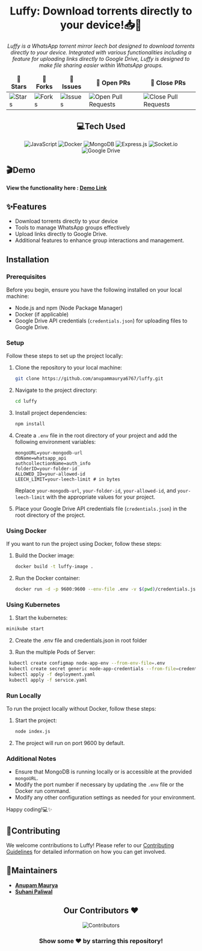 <div align="center">

# Luffy: Download torrents directly to your device!📥📀

<i>Luffy is a WhatsApp torrent mirror leech bot designed to download torrents directly to your device. Integrated with various functionalities including a feature for uploading links directly to Google Drive, Luffy is designed to make file sharing easier within WhatsApp groups.</i>

</div>

<div align = "center">
<table align="center">
    <thead align="center">
        <tr border: 1px;>
            <td><b>🌟 Stars</b></td>
            <td><b>🍴 Forks</b></td>
            <td><b>🐛 Issues</b></td>
            <td><b>🔔 Open PRs</b></td>
            <td><b>🔕 Close PRs</b></td>
        </tr>
     </thead>
    <tbody>
         <tr>
            <td><img alt="Stars" src="https://img.shields.io/github/stars/anupammaurya6767/luffy?style=flat&logo=github"/></td>
             <td><img alt="Forks" src="https://img.shields.io/github/forks/anupammaurya6767/luffy?style=flat&logo=github"/></td>
            <td><img alt="Issues" src="https://img.shields.io/github/issues/anupammaurya6767/luffy?style=flat&logo=github"/></td>
            <td><img alt="Open Pull Requests" src="https://img.shields.io/github/issues-pr/anupammaurya6767/luffy?style=flat&logo=github"/></td>
           <td><img alt="Close Pull Requests" src="https://img.shields.io/github/issues-pr-closed/anupammaurya6767/luffy?style=flat&color=critical&logo=github"/></td>
        </tr>
    </tbody>
</table>
</div>

<div align="center">

## 💻Tech Used

![JavaScript](https://img.shields.io/badge/javascript-%23323330.svg?style=for-the-badge&logo=javascript&logoColor=%23F7DF1E)
![Docker](https://img.shields.io/badge/docker-%230db7ed.svg?style=for-the-badge&logo=docker&logoColor=white)
![MongoDB](https://img.shields.io/badge/MongoDB-%234ea94b.svg?style=for-the-badge&logo=mongodb&logoColor=white)
![Express.js](https://img.shields.io/badge/express.js-%23404d59.svg?style=for-the-badge&logo=express&logoColor=%2361DAFB)
![Socket.io](https://img.shields.io/badge/Socket.io-black?style=for-the-badge&logo=socket.io&badgeColor=010101)
![Google Drive](https://img.shields.io/badge/Google%20Drive-4285F4?style=for-the-badge&logo=googledrive&logoColor=white)

</div>

## 🎬Demo

**View the functionality here : [Demo Link](https://x.com/anupammaurya981/status/1772310401327231002)**

## ✨Features

- Download torrents directly to your device
- Tools to manage WhatsApp groups effectively
- Upload links directly to Google Drive.
- Additional features to enhance group interactions and management.

## Installation

### Prerequisites

Before you begin, ensure you have the following installed on your local machine:

- Node.js and npm (Node Package Manager)
- Docker (if applicable)
- Google Drive API credentials (`credentials.json`) for uploading files to Google Drive.

### Setup

Follow these steps to set up the project locally:

1. Clone the repository to your local machine:

   ```bash
   git clone https://github.com/anupammaurya6767/luffy.git
   ```

2. Navigate to the project directory:

   ```bash
   cd luffy
   ```

3. Install project dependencies:

   ```bash
   npm install
   ```

4. Create a `.env` file in the root directory of your project and add the following environment variables:

   ```plaintext
   mongoURL=your-mongodb-url
   dbName=whatsapp_api
   authcollectionName=auth_info
   folderID=your-folder-id
   ALLOWED_ID=your-allowed-id
   LEECH_LIMIT=your-leech-limit # in bytes
   ```

   Replace `your-mongodb-url`, `your-folder-id`, `your-allowed-id`, and `your-leech-limit` with the appropriate values for your project.

5. Place your Google Drive API credentials file (`credentials.json`) in the root directory of the project.

### Using Docker

If you want to run the project using Docker, follow these steps:

1. Build the Docker image:

   ```bash
   docker build -t luffy-image .
   ```

2. Run the Docker container:

   ```bash
   docker run -d -p 9600:9600 --env-file .env -v $(pwd)/credentials.json:/app/credentials.json luffy-image
   ```

### Using Kubernetes

1. Start the kubernetes:

```bash
minikube start
```

2. Create the .env file and credentials.json in root folder

3. Run the multiple Pods of Server:

```bash
 kubectl create configmap node-app-env --from-env-file=.env
 kubectl create secret generic node-app-credentials --from-file=credentials.json
 kubectl apply -f deployment.yaml
 kubectl apply -f service.yaml

```

### Run Locally

To run the project locally without Docker, follow these steps:

1. Start the project:

   ```bash
   node index.js
   ```

2. The project will run on port 9600 by default.

### Additional Notes

- Ensure that MongoDB is running locally or is accessible at the provided `mongoURL`.
- Modify the port number if necessary by updating the `.env` file or the Docker run command.
- Modify any other configuration settings as needed for your environment.

Happy coding!💻✨

## 🤝Contributing

We welcome contributions to Luffy! Please refer to our [Contributing Guidelines](CONTRIBUTING.md) for detailed information on how you can get involved.

## 👥Maintainers

- [**Anupam Maurya**](https://github.com/anupammaurya6767)
- [**Suhani Paliwal**](https://github.com/suhanipaliwal)

<div>
 
<h2 align = "center">Our Contributors ❤️</h2>
<div align = "center">
  
![Contributors](https://contrib.rocks/image?repo=anupammaurya6767/luffy)

### Show some ❤️ by starring this repository!

</div>
